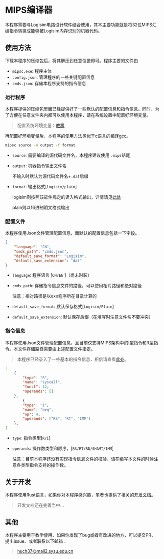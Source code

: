 # MIPS编译器

本程序需要与Logisim电路设计软件结合使用，其本主要功能就是将32位MIPS汇编指令转换成能够被Logisim内存识别的机器代码。

## 使用方法

下载本程序的压缩包后，将其解压到任意位置即可。程序主要的文件由

* `mipsc.exe`: 程序主体
* `config.json`: 管理程序的一些关键配置信息
* `cmds.json`: 存储本程序支持的指令信息

### 运行程序

本程序提供的压缩包里面已经提供好了一些默认的配置信息和指令信息。同时，为了方便在任意文件夹内都可以使用本程序，请在系统设置中配置好环境变量。

> 配置系统环境变量：[教程](https://pengpengyang94.github.io/2020/05/win10%E8%AE%BE%E7%BD%AE%E7%8E%AF%E5%A2%83%E5%8F%98%E9%87%8F%E5%9B%BE%E6%96%87%E6%95%99%E7%A8%8B/)

再配置好环境变量后，本程序的使用方法类似于c语言的编译gcc。

```bat
mipsc source -o output -f format
```

* `source`: 需要编译的源代码文件名，本程序建议使用 `.mips`结尾

* `output`: 机器指令输出文件名

  不输入时默认为源代码文件名+`.dat`后缀

* `format`: 输出格式[`logisim/plain`]

  logisim则按照该软件规定的读入格式输出，详情请见[此处](./docs/logisim_output_format.md)

  plain则以16进制明文格式输出

### 配置文件

本程序使用Json文件管理配置信息，而默认的配置信息包括一下字段。

```json
{
    "language": "CN",
    "cmds_path": "cmds.json",
    "default_save_format": "Logisim",
    "default_save_extension": "dat"
}
```

* `language`: 程序语言 [`CN/EN` ]（尚未时装）

* `cmds_path`: 存储指令信息文件的路径，可以使用相对路径和绝对路径

  注意：相对路径是以exe程序所在目录计算的

* `default_save_format`: 默认保存格式[`Logisim/Plain`]

* `default_save_extension`: 默认保存后缀（在填写时注意文件名不要冲突）

### 指令信息

本程序使用Json文件管理配置信息，且目前仅支持MIPS架构中的I型指令和R型指令。本文件存储路径需要由上述配置文件指定。

> 本程序已经录入了一些基本的指令信息，相信请查看[此处](docs/cmds.md)。

```json
[
    {
        "type": "R",
        "name": "syscall",
        "funct": 12,
        "operands": []
    },
        {
        "type": "I",
        "name": "beq",
        "op": 4,
        "operands": ["RS", "RT", "IMM"]
    },
]
```

* `type`: 指令类型[`R/I`]

* `operands`: 操作数类型和顺序，[`RS/RT/RD/SHAMT/IMM`]

  注意：目前本程序还没有实现指令信息文件的校验，请在编写本文件的时候注意各类型指令支持的操作数。

## 关于开发

本程序使用Rust语言，如果你对本程序感兴趣，笔者也提供了相关的[开发文档](./docs/README.md)。

> 开发文档还在完善当中...

## 其他

本程序主要用于教学使用，如果你发现了bug或者有改进的地方，可以提交PR、提出issue、或者联系以下邮箱：

> huch37@mail2.sysu.edu.cn